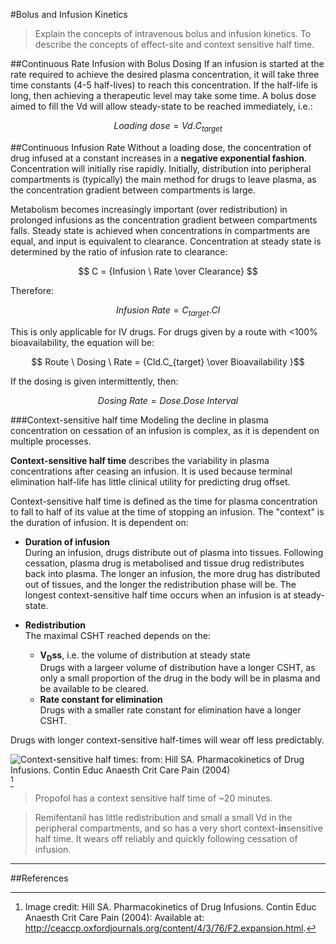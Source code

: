#Bolus and Infusion Kinetics
>Explain the concepts of intravenous bolus and infusion kinetics. To describe the concepts of effect-site and context sensitive half time.

##Continuous Rate Infusion with Bolus Dosing
If an infusion is started at the rate required to achieve the desired plasma concentration, it will take three time constants (4-5 half-lives) to reach this concentration. If the half-life is long, then achieving a therapeutic level may take some time. A bolus dose aimed to fill the Vd will allow steady-state to be reached immediately, i.e.:

$$ Loading \ dose = Vd.C_{target} $$


##Continuous Infusion Rate
Without a loading dose, the concentration of drug infused at a constant increases in a **negative exponential fashion**. Concentration will initially rise rapidly. Initially, distribution into peripheral compartments is (typically) the main method for drugs to leave plasma, as the concentration gradient between compartments is large.

Metabolism becomes increasingly important (over redistribution) in prolonged infusions as the concentration gradient between compartments falls. Steady state is achieved when concentrations in compartments are equal, and input is equivalent to clearance. Concentration at steady state is determined by the ratio of infusion rate to clearance:

$$ C = {Infusion \ Rate \over Clearance} $$

Therefore:

$$ Infusion \ Rate = C_{target}.Cl $$

This is only applicable for IV drugs. For drugs given by a route with  <100% bioavailability, the equation will be:

$$ Route \ Dosing \ Rate  = {Cld.C_{target} \over Bioavailability }$$

If the dosing is given intermittently, then:

$$Dosing \ Rate = Dose.Dose \ Interval$$

###Context-sensitive half time
Modeling the decline in plasma concentration on cessation of an infusion is complex, as it is dependent on multiple processes.

**Context-sensitive half time** describes the variability in plasma concentrations after ceasing an infusion. It is used because terminal elimination half-life has little clinical utility for predicting drug offset.

Context-sensitive half time is defined as the time for plasma concentration to fall to half of its value at the time of stopping an infusion. The "context" is the duration of infusion. It is dependent on:
* **Duration of infusion**  
  During an infusion, drugs distribute out of plasma into tissues. Following cessation, plasma drug is metabolised and tissue drug redistributes back into plasma. The longer an infusion, the more drug has distributed out of tissues, and the longer the redistribution phase will be. The longest context-sensitive half time occurs when an infusion is at steady-state.

* **Redistribution**  
  The maximal CSHT reached depends on the:
    * **V<sub>D</sub>ss**, i.e. the volume of distribution at steady state  
    Drugs with a largeer volume of distribution have a longer CSHT, as only a small proportion of the drug in the body will be in plasma and be available to be cleared.
    * **Rate constant for elimination**  
    Drugs with a smaller rate constant for elimination have a longer CSHT.

Drugs with longer context-sensitive half-times will wear off less predictably.

![Context-sensitive half times: from: Hill SA. Pharmacokinetics of Drug Infusions. Contin Educ Anaesth Crit Care Pain (2004)](http://i.imgur.com/tfPtCad.jpg)[^3]

> Propofol has a context sensitive half time of ~20 minutes.

<!--></!-->

> Remifentanil has little redistribution and small a small Vd in the peripheral compartments, and so has a very short context-**in**sensitive half time. It wears off reliably and quickly following cessation of infusion.

---

##References
 [^1]: Peck TE, Hill SA. Pharmacology for Anaesthesia and Intensive Care. 4th Ed. Cambridge University Press. 2014.  
 [^2]: Hill SA. Pharmacokinetics of Drug Infusions. Contin Educ Anaesth Crit Care Pain (2004) 4 (3): 76-80. Open Access, available at: http://ceaccp.oxfordjournals.org/content/4/3/76.full
 [^3]: Image credit: Hill SA. Pharmacokinetics of Drug Infusions. Contin Educ Anaesth Crit Care Pain (2004): Available at: http://ceaccp.oxfordjournals.org/content/4/3/76/F2.expansion.html. 